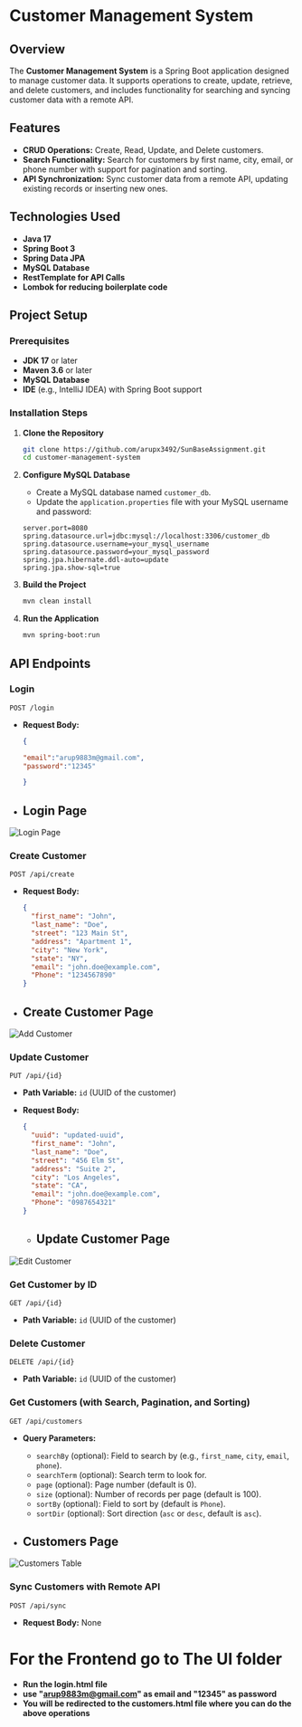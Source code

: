 # Customer Management System

## Overview

The **Customer Management System** is a Spring Boot application designed to manage customer data. It supports operations to create, update, retrieve, and delete customers, and includes functionality for searching and syncing customer data with a remote API.

## Features

- **CRUD Operations:** Create, Read, Update, and Delete customers.
- **Search Functionality:** Search for customers by first name, city, email, or phone number with support for pagination and sorting.
- **API Synchronization:** Sync customer data from a remote API, updating existing records or inserting new ones.

## Technologies Used

- **Java 17**
- **Spring Boot 3**
- **Spring Data JPA**
- **MySQL Database**
- **RestTemplate for API Calls**
- **Lombok for reducing boilerplate code**

## Project Setup

### Prerequisites

- **JDK 17** or later
- **Maven 3.6** or later
- **MySQL Database**
- **IDE** (e.g., IntelliJ IDEA) with Spring Boot support

### Installation Steps

1. **Clone the Repository**

    ```bash
    git clone https://github.com/arupx3492/SunBaseAssignment.git
    cd customer-management-system
    ```

2. **Configure MySQL Database**

    - Create a MySQL database named `customer_db`.
    - Update the `application.properties` file with your MySQL username and password:

    ```properties
    server.port=8080
    spring.datasource.url=jdbc:mysql://localhost:3306/customer_db
    spring.datasource.username=your_mysql_username
    spring.datasource.password=your_mysql_password
    spring.jpa.hibernate.ddl-auto=update
    spring.jpa.show-sql=true
    ```

3. **Build the Project**

    ```bash
    mvn clean install
    ```

4. **Run the Application**

    ```bash
    mvn spring-boot:run
    ```

## API Endpoints

### Login

```http
POST /login
```


- **Request Body:**

    ```json
    {
  
    "email":"arup9883m@gmail.com",
    "password":"12345"

    }
    ```

    
- ## Login Page
![Login Page](https://github.com/arupx3492/SunBaseAssignment/blob/master/UI/Screenshoots/Loging%202.png)



### Create Customer

```http
POST /api/create
```

- **Request Body:**

    ```json
    {
      "first_name": "John",
      "last_name": "Doe",
      "street": "123 Main St",
      "address": "Apartment 1",
      "city": "New York",
      "state": "NY",
      "email": "john.doe@example.com",
      "Phone": "1234567890"
    }
    ```

- ## Create Customer Page
![Add Customer](https://github.com/arupx3492/SunBaseAssignment/blob/master/UI/Screenshoots/add%20Customer.png)
    

### Update Customer

```http
PUT /api/{id}
```

- **Path Variable:** `id` (UUID of the customer)
- **Request Body:**

    ```json
    {
      "uuid": "updated-uuid",
      "first_name": "John",
      "last_name": "Doe",
      "street": "456 Elm St",
      "address": "Suite 2",
      "city": "Los Angeles",
      "state": "CA",
      "email": "john.doe@example.com",
      "Phone": "0987654321"
    }
    ```


    - ## Update Customer Page

![Edit Customer](https://github.com/arupx3492/SunBaseAssignment/blob/master/UI/Screenshoots/Edit%20Customer.png)


### Get Customer by ID

```http
GET /api/{id}
```

- **Path Variable:** `id` (UUID of the customer)

### Delete Customer

```http
DELETE /api/{id}
```

- **Path Variable:** `id` (UUID of the customer)

### Get Customers (with Search, Pagination, and Sorting)

```http
GET /api/customers
```

- **Query Parameters:**
  - `searchBy` (optional): Field to search by (e.g., `first_name`, `city`, `email`, `phone`).
  - `searchTerm` (optional): Search term to look for.
  - `page` (optional): Page number (default is 0).
  - `size` (optional): Number of records per page (default is 100).
  - `sortBy` (optional): Field to sort by (default is `Phone`).
  - `sortDir` (optional): Sort direction (`asc` or `desc`, default is `asc`).
 
- ## Customers Page
![Customers Table](https://github.com/arupx3492/SunBaseAssignment/blob/master/UI/Screenshoots/Customer2.png)

### Sync Customers with Remote API

```http
POST /api/sync
```

- **Request Body:** None


# For the Frontend go to The UI folder 

- **Run the login.html file**
- **use "arup9883m@gmail.com" as email and "12345" as password**
- **You will be redirected to the customers.html file where you can do the above operations**




